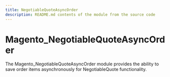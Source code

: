 ```yaml
---
title: NegotiableQuoteAsyncOrder
description: README.md contents of the module from the source code
---
```


# Magento_NegotiableQuoteAsyncOrder

The Magento_NegotiableQuoteAsyncOrder module provides the ability to save order items asynchronously for NegotiableQuote functionality.
